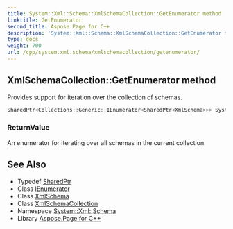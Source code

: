 ```yaml
---
title: System::Xml::Schema::XmlSchemaCollection::GetEnumerator method
linktitle: GetEnumerator
second_title: Aspose.Page for C++
description: 'System::Xml::Schema::XmlSchemaCollection::GetEnumerator method. Provides support for iteration over the collection of schemas in C++.'
type: docs
weight: 700
url: /cpp/system.xml.schema/xmlschemacollection/getenumerator/
---
```

## XmlSchemaCollection::GetEnumerator method


Provides support for iteration over the collection of schemas.

```cpp
SharedPtr<Collections::Generic::IEnumerator<SharedPtr<XmlSchema>>> System::Xml::Schema::XmlSchemaCollection::GetEnumerator() override
```


### ReturnValue

An enumerator for iterating over all schemas in the current collection.

## See Also

* Typedef [SharedPtr](../../../system/sharedptr/)
* Class [IEnumerator](../../../system.collections.generic/ienumerator/)
* Class [XmlSchema](../../xmlschema/)
* Class [XmlSchemaCollection](../)
* Namespace [System::Xml::Schema](../../)
* Library [Aspose.Page for C++](../../../)
